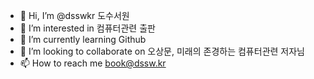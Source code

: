 - 👋 Hi, I’m @dsswkr 도수서원
- 👀 I’m interested in 컴퓨터관련 출판
- 🌱 I’m currently learning Github
- 💞️ I’m looking to collaborate on 오상문, 미래의 존경하는 컴퓨터관련 저자님
- 📫 How to reach me book@dssw.kr

<!---
dsswkr/dsswkr is a ✨ special ✨ repository because its `README.md` (this file) appears on your GitHub profile.
You can click the Preview link to take a look at your changes.
--->
